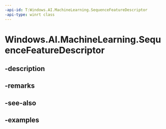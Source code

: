 ```yaml
---
-api-id: T:Windows.AI.MachineLearning.SequenceFeatureDescriptor
-api-type: winrt class
---
```


<!-- Class syntax.
public class SequenceFeatureDescriptor : ILearningModelFeatureDescriptor
-->

# Windows.AI.MachineLearning.SequenceFeatureDescriptor

## -description

## -remarks

## -see-also

## -examples

